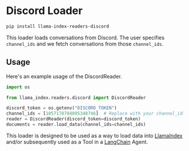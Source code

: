 # Discord Loader

```bash
pip install llama-index-readers-discord
```

This loader loads conversations from Discord. The user specifies `channel_ids` and we fetch conversations from
those `channel_ids`.

## Usage

Here's an example usage of the DiscordReader.

```python
import os

from llama_index.readers.discord import DiscordReader

discord_token = os.getenv("DISCORD_TOKEN")
channel_ids = [1057178784895348746]  # Replace with your channel_id
reader = DiscordReader(discord_token=discord_token)
documents = reader.load_data(channel_ids=channel_ids)
```

This loader is designed to be used as a way to load data into [LlamaIndex](https://github.com/run-llama/llama_index/tree/main/llama_index) and/or subsequently used as a Tool in a [LangChain](https://github.com/hwchase17/langchain) Agent.
